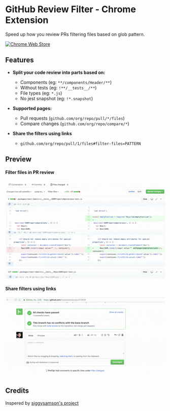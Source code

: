 # GitHub Review Filter - Chrome Extension

Speed up how you review PRs filtering files based on glob pattern.

[![Chrome Web Store](https://developer.chrome.com/webstore/images/ChromeWebStore_Badge_v2_206x58.png)](https://chrome.google.com/webstore/detail/github-review-filter/gnpcfigiidmljgiidkhmmcgbfkolnacg)

## Features

- **Split your code review into parts based on:**
  - Components (eg: `**/components/Header/**`)
  - Without tests (eg: `!**/__tests__/**`)
  - File types (eg: `*.js`)
  - No jest snapshot (eg: `!*.snapshot`)

- **Supported pages:**
  - Pull requests (`github.com/org/repo/pull/*/files`)
  - Compare changes (`github.com/org/repo/compare/*`)

- **Share the filters using links**
  - `github.com/org/repo/pull/1/files#filter-files=PATTERN`

## Preview

#### Filter files in PR review
![Filter from PR](resources/filter-from-pr.gif)

#### Share filters using links
![Share links](resources/share-links.gif)

## Credits
Inspered by [siggysamson's project](https://github.com/siggysamson/pr-file-filter-for-github)
